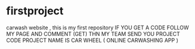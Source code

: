 # firstproject
carwash website  , this is my first repository 
IF YOU GET A CODE FOLLOW MY PAGE 
AND COMMENT (GET) THN MY TEAM SEND YOU PROJECT CODE 
PROJECT NAME IS CAR WHEEL ( ONLINE CARWASHING APP )
